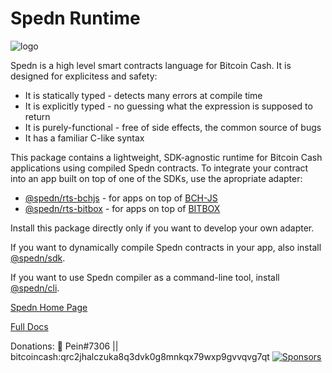 Spedn Runtime
=================================

![logo](https://bytebucket.org/o-studio/spedn/raw/6c4c092ed4615a51b5e8a37cd68b2175e0ed826d/images/spedn-logo-cashwave-144.png "Spedn")

Spedn is a high level smart contracts language for Bitcoin Cash.
It is designed for explicitess and safety:

* It is statically typed - detects many errors at compile time
* It is explicitly typed - no guessing what the expression is supposed to return
* It is purely-functional - free of side effects, the common source of bugs
* It has a familiar C-like syntax

This package contains a lightweight, SDK-agnostic runtime for Bitcoin Cash applications using compiled Spedn contracts.
To integrate your contract into an app built on top of one of the SDKs, use the apropriate adapter:

* [@spedn/rts-bchjs](https://npmjs.com/packages/@spedn/bchjs-rts) - for apps on top of [BCH-JS](https://www.npmjs.com/package/@psf/bch-js)
* [@spedn/rts-bitbox](https://npmjs.com/packages/@spedn/bchjs-rts) - for apps on top of [BITBOX](https://www.npmjs.com/package/bitbox-sdk)

Install this package directly only if you want to develop your own adapter.

If you want to dynamically compile Spedn contracts in your app, also install [@spedn/sdk](https://www.npmjs.com/package/@spedn/sdk).

If you want to use Spedn compiler as a command-line tool, install [@spedn/cli](https://www.npmjs.com/package/@spedn/cli).

[Spedn Home Page ](https://spedn.pl)

[Full Docs](http://spedn.rtfd.io)

Donations: 🎺 Pein#7306 || bitcoincash:qrc2jhalczuka8q3dvk0g8mnkqx79wxp9gvvqvg7qt
[![Sponsors](https://rcimg.net/images/sponsors/svg/pein.svg)](https://read.cash/become-a-sponsor/pein)
